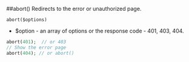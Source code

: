 ##abort()
Redirects to the error or unauthorized page.

```
abort($options)
```
 - $option - an array of options or the response code - 401, 403, 404.
 
```php
abort(401);  // or 403
// Show the error page
abort(404); // or abort()
```